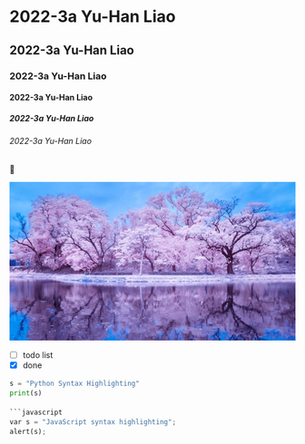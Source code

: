 # 2022-3a Yu-Han Liao
## 2022-3a Yu-Han Liao
### 2022-3a Yu-Han Liao
#### 2022-3a Yu-Han Liao
##### 2022-3a Yu-Han Liao
###### 2022-3a Yu-Han Liao

🥰

![tree](tree.jpg "tree")

- [ ] todo list
- [x] done 

```python
s = "Python Syntax Highlighting"
print(s)

```javascript
var s = "JavaScript syntax highlighting";
alert(s);

